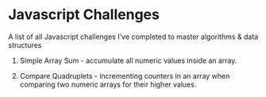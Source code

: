 # Javascript Challenges
A list of all Javascript challenges I've completed to master algorithms & data structures

1. Simple Array Sum - accumulate all numeric values inside an array.

2. Compare Quadruplets - incrementing counters in an array when comparing two numeric arrays for their higher values.
